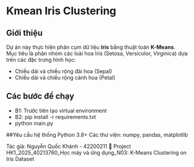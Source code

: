 # Kmean Iris Clustering

## Giới thiệu
Dự án này thực hiện phân cụm dữ liệu **Iris** bằng thuật toán **K-Means**.  
Mục tiêu là phân nhóm các loài hoa Iris (Setosa, Versicolor, Virginica) dựa trên các đặc trưng hình học:  
- Chiều dài và chiều rộng đài hoa (Sepal)  
- Chiều dài và chiều rộng cánh hoa (Petal)  

## Các bước để chạy
- B1: Trước tiên tạo virtual environment
- B2: pip install -r requirements.txt
- python main.py

##Yêu cầu hệ thống
Python 3.8+
Các thư viện: numpy, pandas, matplotlib

Tác giả: Nguyễn Quốc Khánh - 42200211
📌 Project HK1_2025_40213760_Học máy và ứng dụng_N03: K-Means Clustering on Iris Dataset
